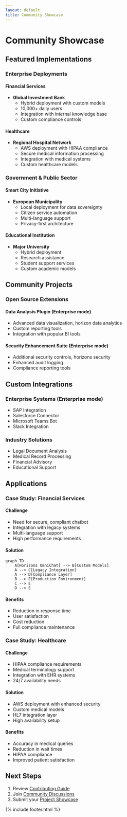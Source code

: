 ```yaml
---
layout: default
title: Community Showcase
---
```


# Community Showcase

## Featured Implementations

### Enterprise Deployments

#### Financial Services
- **Global Investment Bank**
  - Hybrid deployment with custom models
  - 10,000+ daily users
  - Integration with internal knowledge base
  - Custom compliance controls

#### Healthcare
- **Regional Hospital Network**
  - AWS deployment with HIPAA compliance
  - Secure medical information processing
  - Integration with medical systems
  - Custom healthcare models

### Government & Public Sector

#### Smart City Initiative
- **European Municipality**
  - Local deployment for data sovereignty
  - Citizen service automation
  - Multi-language support
  - Privacy-first architecture

#### Educational Institution
- **Major University**
  - Hybrid deployment
  - Research assistance
  - Student support services
  - Custom academic models

## Community Projects

### Open Source Extensions

#### Data Analysis Plugin (Enterprise mode)
- Advanced data visualization, horizon data analytics
- Custom reporting tools
- Integration with popular BI tools

#### Security Enhancement Suite (Enterprise mode)
- Additional security controls, horizons security
- Enhanced audit logging
- Compliance reporting tools

## Custom Integrations

### Enterprise Systems (Enterprise mode)
- SAP Integration
- Salesforce Connector
- Microsoft Teams Bot
- Slack Integration

### Industry Solutions
- Legal Document Analysis
- Medical Record Processing
- Financial Advisory
- Educational Support

## Applications

### Case Study: Financial Services

#### Challenge
- Need for secure, compliant chatbot
- Integration with legacy systems
- Multi-language support
- High performance requirements

#### Solution
```mermaid
graph TD
    A[Horizons OmniChat] --> B[Custom Models]
    A --> C[Legacy Integration]
    A --> D[Compliance Layer]
    B --> E[Production Environment]
    C --> E
    D --> E
```

#### Benefits
- Reduction in response time
- User satisfaction
- Cost reduction
- Full compliance maintenance

### Case Study: Healthcare

#### Challenge
- HIPAA compliance requirements
- Medical terminology support
- Integration with EHR systems
- 24/7 availability needs

#### Solution
- AWS deployment with enhanced security
- Custom medical models
- HL7 integration layer
- High availability setup

#### Benefits
- Accuracy in medical queries
- Reduction in wait times
- HIPAA compliance
- Improved patient satisfaction

## Next Steps

1. Review [Contributing Guide](../development/contributing.md)
2. Join [Community Discussions](https://github.com/evereven-tech/horizons-omnichat/discussions)
3. Submit your [Project Showcase](https://github.com/evereven-tech/horizons-omnichat/issues/new?template=showcase.md)

{% include footer.html %}
